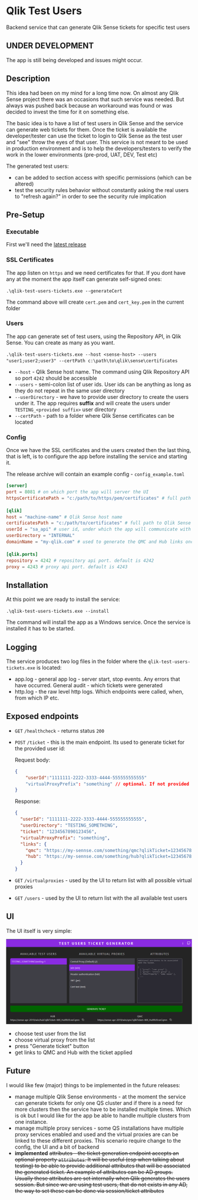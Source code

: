 # Qlik Test Users

Backend service that can generate Qlik Sense tickets for specific test users

## UNDER DEVELOPMENT

The app is still being developed and issues might occur.

## Description

This idea had been on my mind for a long time now. On almost any Qlik Sense project there was an occasions that such service was needed. But always was pushed back because an workaround was found or was decided to invest the time for it on something else.

The basic idea is to have a list of test users in Qlik Sense and the service can generate web tickets for them. Once the ticket is available the developer/tester can use the ticket to login to Qlik Sense as the test user and "see" throw the eyes of that user. This service is not meant to be used in production environment and is to help the developers/testers to verify the work in the lower environments (pre-prod, UAT, DEV, Test etc)

The generated test users:

- can be added to section access with specific permissions (which can be altered)
- test the security rules behavior without constantly asking the real users to "refresh again?" in order to see the security rule implication

## Pre-Setup

### Executable

First we'll need the [latest release](https://github.com/informatiqal/qlik-test-users-tickets/releases/latest)

### SSL Certificates

The app listen on `https` and we need certificates for that. If you dont have any at the moment the app itself can generate self-signed ones:

`.\qlik-test-users-tickets.exe --generateCert`

The command above will create `cert.pem` and `cert_key.pem` in the current folder

### Users

The app can generate set of test users, using the Repository API, in Qlik Sense. You can create as many as you want.

`.\qlik-test-users-tickets.exe --host <sense-host> --users "user1;user2;user3" --certPath c:\path\to\qlik\sense\certificates`

- `--host` - Qlik Sense host name. The command using Qlik Repository API so port `4242` should be accessible
- `--users` - semi-colon list of user ids. User ids can be anything as long as they do not repeat in the same user directory
- `--userDirectory` - we have to provide user directory to create the users under it. The app requires **suffix** and will create the users under `TESTING_<provided suffix>` user directory
- `--certPath` - path to a folder where Qlik Sense certificates can be located

### Config

Once we have the SSL certificates and the users created then the last thing, that is left, is to configure the app before installing the service and starting it.

The release archive will contain an example config - `config_example.toml`

```toml
[server]
port = 8081 # on which port the app will server the UI
httpsCertificatePath = "c:/path/to/https/pem/certificates" # full path to the SSL certificates

[qlik]
host = "machine-name" # Qlik Sense host name
certificatesPath = "c:/path/to/certificates" # full path to Qlik Sense certificates
userId = "sa_api" # user id, under which the app will communicate with Qlik
userDirectory = "INTERNAL"
domainName = "my-qlik.com" # used to generate the QMC and Hub links once the ticket is generated

[qlik.ports]
repository = 4242 # repository api port. default is 4242
proxy = 4243 # proxy api port. default is 4243

```

## Installation

At this point we are ready to install the service:

`.\qlik-test-users-tickets.exe --install`

The command will install the app as a Windows service. Once the service is installed it has to be started.

## Logging

The service produces two log files in the folder where the `qlik-test-users-tickets.exe` is located:

- app.log - general app log - server start, stop events. Any errors that have occurred. General audit - which tickets were generated
- http.log - the raw level http logs. Which endpoints were called, when, from which IP etc.

## Exposed endpoints

- `GET` `/healthcheck` - returns status `200`
- `POST` `/ticket` - this is the main endpoint. Its used to generate ticket for the provided user id:

  Request body:

  ```json
  {
      "userId":"1111111-2222-3333-4444-555555555555"
      "virtualProxyPrefix": "something" // optional. If not provided then the service will generate the ticket for the default ("/") virtual proxy
  }
  ```

  Response:

  ```json
  {
    "userId": "1111111-2222-3333-4444-555555555555",
    "userDirectory": "TESTING_SOMETHING",
    "ticket": "1234567890123456",
    "virtualProxyPrefix": "something",
    "links": {
      "qmc": "https://my-sennse.com/something/qmc?qlikTicket=1234567890123456",
      "hub": "https://my-sennse.com/something/hub?qlikTicket=1234567890123456"
    }
  }
  ```

- `GET` `/virtualproxies` - used by the UI to return list with all possible virtual proxies
- `GET` `/users` - used by the UI to return list with the all available test users

## UI

The UI itself is very simple:

![UI](/assets/ui_image.png)

- choose test user from the list
- choose virtual proxy from the list
- press "Generate ticket" button
- get links to QMC and Hub with the ticket applied

## Future

I would like few (major) things to be implemented in the future releases:

- manage multiple Qlik Sense environments - at the moment the service can generate tickets for only one QS cluster and if there is a need for more clusters then the service have to be installed multiple times. Which is ok but I would like for the app be able to handle multiple clusters from one instance.
- manage multiple proxy services - some QS installations have multiple proxy services enabled and used and the virtual proxies are can be linked to these different proxies. This scenario require change to the config, the UI and a bit of backend
- **implemented** ~~attributes - the ticket generation endpoint accepts an optional property `attributes`. It will be useful (esp when talking about testing) to be able to provide additional attributes that will be associated the generated ticket. An example of attributes can be AD groups. Usually these attributes are set internally when Qlik generates the users session. But since we are using test users, that do not exists in any AD, the way to set these can be done via session/ticket attributes~~
